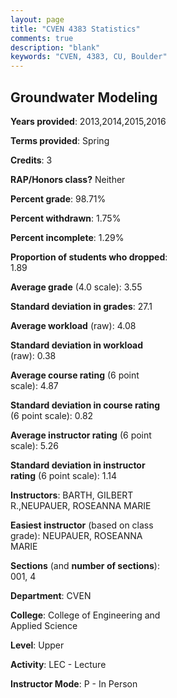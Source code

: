 ```yaml
---
layout: page
title: "CVEN 4383 Statistics"
comments: true
description: "blank"
keywords: "CVEN, 4383, CU, Boulder"
--- 
```

<head>
<script src="https://ajax.googleapis.com/ajax/libs/jquery/2.1.3/jquery.min.js"></script>
<script src="https://dl.dropboxusercontent.com/s/pc42nxpaw1ea4o9/highcharts.js?dl=0"></script>
<!-- <script src="../assets/js/highcharts.js"></script> -->
<style type="text/css">@font-face {
	font-family: "Bebas Neue";
	src: url(https://www.filehosting.org/file/details/544349/BebasNeue%20Regular.otf) format("opentype");
	}
	h1.Bebas { 
		font-family: "Bebas Neue", Verdana, Tahoma;
	}
</style>
</head>
<body>
	<div id="container" style="float: right; width: 45%; height: 88%; margin-left: 2.5%; margin-right: 2.5%;"></div>
	<script language="JavaScript">
		$(document).ready(function() {
		var chart = {type: 'column'};
		var title = {text: 'Grade Distribution'};
		var xAxis = {categories: ['A','B','C','D','F'],crosshair: true};
		var yAxis = {min: 0,title: {text: 'Percentage'}};
		var tooltip = {headerFormat: '<center><b><span style="font-size:20px">{point.key}</span></b></center>',
		               pointFormat: '<td style="padding:0"><b>{point.y:.1f}%</b></td>',
		               footerFormat: '</table>',shared: true,useHTML: true};
		var plotOptions = {column: {pointPadding: 0.0,borderWidth: 0}};  
		var credits = {enabled: false};var series= [{name: 'Percent',data: [65.05,27.18,6.8,0.0,0.97,]}];
		var json = {};
		json.chart = chart;
		json.title = title;
		json.tooltip = tooltip;
		json.xAxis = xAxis;
		json.yAxis = yAxis;  
		json.series = series;
		json.plotOptions = plotOptions;  
		json.credits = credits;
		$('#container').highcharts(json);
	});
	</script>
</body>
			   
## Groundwater Modeling

**Years provided**: 2013,2014,2015,2016

**Terms provided**: Spring

**Credits**: 3

**RAP/Honors class?** Neither

**Percent grade**: 98.71%

**Percent withdrawn**: 1.75%

**Percent incomplete**: 1.29%

**Proportion of students who dropped**: 1.89

**Average grade** (4.0 scale): 3.55

**Standard deviation in grades**: 27.1

**Average workload** (raw): 4.08

**Standard deviation in workload** (raw): 0.38

**Average course rating** (6 point scale): 4.87

**Standard deviation in course rating** (6 point scale): 0.82

**Average instructor rating** (6 point scale): 5.26

**Standard deviation in instructor rating** (6 point scale): 1.14

**Instructors**: BARTH, GILBERT R.,NEUPAUER, ROSEANNA MARIE

**Easiest instructor** (based on class grade): NEUPAUER, ROSEANNA MARIE

**Sections** (and **number of sections**): 001, 4

**Department**: CVEN

**College**: College of Engineering and Applied Science

**Level**: Upper

**Activity**: LEC - Lecture

**Instructor Mode**: P  - In Person